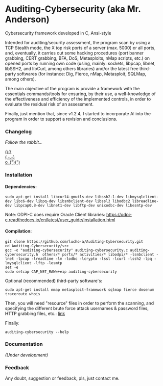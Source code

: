 # Auditing-Cybersecurity (aka Mr. Anderson)
Cybersecurity framework developed in C, Ansi-style

Intended for auditing/security assessment, the program scan by using a TCP Stealth mode, the X top risk ports of a server (max. 5000) or all ports, and, eventually, it carries out some hacking procedures (port banner grabbing, CERT grabbing, BFA, DoS, Metasploits, nMap scripts, etc.) on opened ports by running own code (using, mainly: sockets, libpcap, libnet, libSSH2, and libCurl, among others libraries) and/or the latest free third-party softwares (for instance: Dig, Fierce, nMap, Metasploit, SQLMap, among others).

The main objective of the program is provide a framework with the essentials commands/tools for ensuring, by their use, a well-knowledge of the effectiveness and efficiency of the implemented controls, in order to evaluate the residual risk of an assessment.

Finally, just mention that, since v1.2.4, I started to incorporate AI into the program in order to support a revision and conclusions.
<!-- ### BTW
For those folks who ask me if I will release the source code: yes, I will. Two reasons stop me right now: in first place, I'm not fully comfortable with the code. I've been re-organizing it, I have a lot of ideas, etc.. In second place (first?), I've been looking for a job since 2 years ago, I've had more than 40 interviews, and I didn't getting hire!, so, I’m not sure why I should give my work to the society for free if this shameless society is incapable to give a job to me! hhahah... anyway, as I said: take me patience, I will ;)
-->
### Changelog
_Follow the rabbit..._

[(\\(\\<br>( -.-)<br>o_(")(")](https://github.com/Lucho-A/Auditing-Cybersecurity/tree/master/changelog)
### Installation
<!--
[Download](https://github.com/Lucho-A/Auditing-Cybersecurity/releases/latest) the file, and use apt-get for resolving dependencies:
```
sudo apt-get install ./auditing-cybersecurity_X.X_X.deb
```
Note: if you already have installed the program, since v1.2.2, it's possible to perform the update executing:
```
sudo auditing-cybersecurity --update
```
-->
#### Dependencies:
```
sudo apt-get install libcurl4-gnutls-dev libssh2-1-dev libmysqlclient-dev libc6-dev libpq-dev libsmbclient-dev libssl3 libodbc2 libreadline-dev libpcap0.8-dev libnet1-dev libftp-dev unixodbc-dev libesmtp-dev
```
Note: ODPI-C does require Oracle Client libraries: https://odpi-c.readthedocs.io/en/latest/user_guide/installation.html

#### Compilation:
```
git clone https://github.com/lucho-a/Auditing-Cybersecurity.git
cd Auditing-Cybersecurity/src
gcc -o "auditing-cybersecurity" auditing-cybersecurity.c auditing-cybersecurity.h  others/* ports/* activities/* libodpi/* -lsmbclient -lnet -lpcap -lreadline -lm -lodbc -lcrypto -lssl -lcurl -lssh2 -lpq -lmysqlclient -lftp -lesmtp
set -e
sudo setcap CAP_NET_RAW=+eip auditing-cybersecurity
```
Optional (recommended) third-party software's:
```
sudo apt-get install nmap metasploit-framework sqlmap fierce dnsenum traceroute whois
```
Then, you will need "resource" files in order to perform the scanning, and specifying the different brute force attack usernames & password files, HTTP grabbing files, etc.: [link](https://github.com/Lucho-A/Auditing-Cybersecurity/tree/master/default_resources_files)

Finally:
```
auditing-cybersecurity --help
```
<!--
### Bonus Track
I backed up a WSL2 Ubuntu (22.04) image that I created for testing purposes. You can download it if you want:
```
ftp ftp://wsl_images:wsl_images@lucho-a.ddns.net:2121/wsl_images/wsl2-ubuntu-2204-lab-v1_0_0.tar
```
- (sudoer) system user: **mr-anderson:mr-anderson**

Althought there are few intentional issues in certain services, the vm does not pretend to be a kind of "challenge" for anybody, nor a complete testing environment, but only a kind of (backup) starting point for setting-up a testing lab under WSL2 system.

BTW, into the user's home, there is an script for setting up the network in case you've set a bridge connection before.
-->
<!-- ### Documentation about activity descriptions -->
<!-- You can find a brief description [here](https://github.com/Lucho-A/Auditing-Cybersecurity/blob/master/Auditing-Cybersecurity-README_v1.0.3.txt). -->
### Documentation
_(Under development)_
### Feedback
Any doubt, suggestion or feedback, pls, just contact me.
<!--
### Screenshots:
<p align="center">

![imagen](https://github.com/Lucho-A/Auditing-Cybersecurity/assets/40904281/1ad0e052-b377-4976-a43b-fe4bd2839c31)

![imagen](https://github.com/Lucho-A/Auditing-Cybersecurity/assets/40904281/0918ffd8-451d-4b18-82fb-65899a567f11)

![imagen](https://github.com/Lucho-A/Auditing-Cybersecurity/assets/40904281/0c8bf57a-3efe-43b9-97a4-987444d0a7e9)

![imagen](https://github.com/Lucho-A/Auditing-Cybersecurity/assets/40904281/5d5b6d75-ff67-4806-a274-e95bda58469d)

![imagen](https://github.com/Lucho-A/Auditing-Cybersecurity/assets/40904281/7adfdfb6-63c2-44bc-8bd0-75806f81dba1)

</p>
-->
